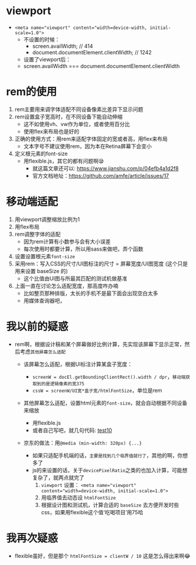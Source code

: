 
# viewport
* `<meta name="viewport" content="width=device-width, initial-scale=1.0">`
    * 不设置的时候：
        * screen.availWidth; // 414
        * document.documentElement.clientWidth; // 1242
    * 设置了viewport后：
    * screen.availWidth === document.documentElement.clientWidth
    
# rem的使用

1. rem主要用来调字体适配不同设备像素比差异下显示问题
2. rem设置盒子宽高时，在不同设备下能自动伸缩
    * 这不如使用vh、vw作为单位，或者使用百分比
    * 使用flex来布局也是好的
3. 正确的使用方式：用rem来适配字体固定的宽或者高，用flex来布局
    * 文本字号不建议使用rem，因为本在Retina屏幕下会变小
4. 定义根元素的font-size
     * 用flexible.js，其它的都有问题啊😪
        * 就这篇文章还可以: https://www.jianshu.com/p/04efb4a1d2f8
        * 官方文档地址：https://github.com/amfe/article/issues/17

# 移动端适配
1. 用viewport调整缩放比例为1
2. 用flex布局
3. rem调整字体的适配
    * 因为rem计算有小数参与会有大小误差
    * 每次使用时都要计算，所以用sass来做吧，弄个函数
4. 设置设置根元素`font-size`
5. 采用rem：写入CSS的尺寸/UI图标注的尺寸 = 屏幕宽度/UI图宽度 (这个只是用来设置 baseSize 的)
    * 这个比值由UI图与所最其匹配的测试机做基准
6. 上面一直在讨论怎么适配宽度，那高度咋办喃
    * 比如整页那种排版，太长的手机不是最下面会出现空白太多
    * 用媒体查询器吧，

# 我以前的疑惑
* rem啊，根据设计稿和某个屏幕做好比例计算，先实现该屏幕下显示正常，然后考虑`其他屏幕怎么适配`
    * 该屏幕怎么适配，根据UI标注计算某盒子宽度：
        * `screenW = docEl.getBoundingClientRect().width / dpr`，`移动端获取到的是逻辑像素的宽375`
        * `cssW = screenW/UI宽*盒子宽/htmlFontSize`，单位是rem
    * 其他屏幕怎么适配，设置html元素的`font-size`，就会自动根据不同设备来缩放
        * 用flexible.js
        * 或者自己写吧，就几句代码: [test10]('./test10-rem.html')

    * 京东的做法：用`@media (min-width: 320px) {...}`
        * 如果只适配手机端的话，`主要是找到几个临界值就行了`，其他的啊，你想多了
        * js的来设置的话，关于`devicePixelRatio`之类的也加入计算，可能想复杂了，就两点就完了
            1. `viewport` 设置： `<meta name="viewport" content="width=device-width, initial-scale=1.0">`
            2. 用临界值去动态设 `htmlFontSize`
            3. 根据设计图和测试机，计算合适的 `baseSize` 去方便开发时些css，如果用flexible这个值‘吃喝项目’用75哈

# 我再次疑惑
* flexible虽好，但是那个 `htmlFontSize = clientW / 10` 这是怎么得出来啊😂
    